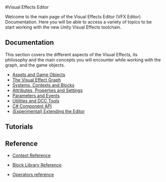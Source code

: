 #Visual Effects Editor

Welcome to the main page of the Visual Effects Editor (VFX Editor) Documentation. Here you will be able to access a variety of topics to be start working with the new Unity Visual Effects toolchain.

## Documentation

This section covers the different aspects of the Visual Effects, its philosophy and the main concepts you will encounter while working with the graph, and the game objects.

* [Assets and Game Objects]()
* [The Visual Effect Graph]()
* [Systems, Contexts and Blocks]()
* [Attributes, Properties and Settings]()
* [Parameters and Events]()
* [Utilities and DCC Tools]()
* [C# Component API]()
* [(Experimental) Extending the Editor]()

## Tutorials



## Reference

* [Context Reference]()

* [Block Library Reference]()

* [Operators reference]()

  